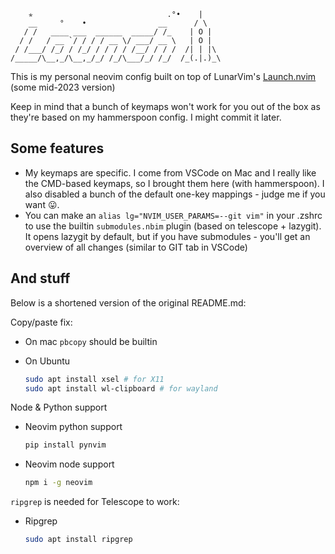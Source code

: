 ```
    ✯                              .°•    |
    __     °    •                __      / \
   / /   ____ ___  ______  _____/ /_    | O |
  / /   / __ `/ / / / __ \/ ___/ __ \   | O |
 / /___/ /_/ / /_/ / / / / /__/ / / /  /| | |\
/_____/\__,_/\__,_/_/ /_/\___/_/ /_/  /_(.|.)_\
```

This is my personal neovim config built on top of LunarVim's [Launch.nvim](https://github.com/LunarVim/Launch.nvim) (some mid-2023 version)

Keep in mind that a bunch of keymaps won't work for you out of the box as they're based on my hammerspoon config. I might commit it later.

## Some features

- My keymaps are specific. I come from VSCode on Mac and I really like the CMD-based keymaps, so I brought them here (with hammerspoon). I also disabled a bunch of the default one-key mappings - judge me if you want 😛.
- You can make an `alias lg="NVIM_USER_PARAMS=--git vim"` in your .zshrc to use the builtin `submodules.nbim` plugin (based on telescope + lazygit). It opens lazygit by default, but if you have submodules - you'll get an overview of all changes (similar to GIT tab in VSCode)

## And stuff

Below is a shortened version of the original README.md:

Copy/paste fix:

- On mac `pbcopy` should be builtin

- On Ubuntu

  ```sh
  sudo apt install xsel # for X11
  sudo apt install wl-clipboard # for wayland
  ```

Node & Python support

- Neovim python support

  ```sh
  pip install pynvim
  ```

- Neovim node support

  ```sh
  npm i -g neovim
  ```

`ripgrep` is needed for Telescope to work:

- Ripgrep

  ```sh
  sudo apt install ripgrep
  ```
